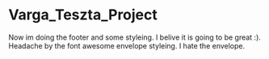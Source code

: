 # Varga_Teszta_Project
Now im doing the footer and some styleing.
I belive it is going to be great :).
Headache by the font awesome envelope styleing. 
I hate the envelope.